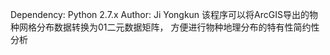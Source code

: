 Dependency: Python 2.7.x
Author: Ji Yongkun
该程序可以将ArcGIS导出的物种网格分布数据转换为01二元数据矩阵，
方便进行物种地理分布的特有性简约性分析
